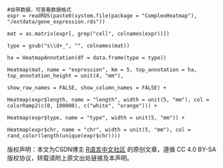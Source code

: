 
```
#自带数据，可查看数据格式
expr = readRDS(paste0(system.file(package = "ComplexHeatmap"), "/extdata/gene_expression.rds"))

mat = as.matrix(expr[, grep("cell", colnames(expr))])

type = gsub("s\\d+_", "", colnames(mat))

ha = HeatmapAnnotation(df = data.frame(type = type))

Heatmap(mat, name = "expression", km = 5, top_annotation = ha, top_annotation_height = unit(4, "mm"),

show_row_names = FALSE, show_column_names = FALSE) +

Heatmap(expr$length, name = "length", width = unit(5, "mm"), col = colorRamp2(c(0, 100000), c("white", "orange"))) +

Heatmap(expr$type, name = "type", width = unit(5, "mm")) +

Heatmap(expr$chr, name = "chr", width = unit(5, "mm"), col = rand_color(length(unique(expr$chr))))
```


版权声明：本文为CSDN博主 [R语言中文社区](https://blog.csdn.net/kMD8d5R/article/details/81008892) 的原创文章，遵循 CC 4.0 BY-SA 版权协议，转载请附上原文出处链接及本声明。

